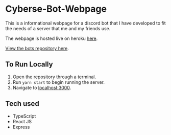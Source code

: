 # Cyberse-Bot-Webpage

This is a informational webpage for a discord bot that I have developed to fit the needs of a server that me and my friends use.

The webpage is hosted live on heroku [here](https://cyberse-bot-webpage.herokuapp.com/).

[View the bots repository here](https://github.com/BrendonLapp/Cyberse-Discord-Bot).

## To Run Locally

1. Open the repository through a terminal.
2. Run `yarn start` to begin running the server.
3. Navigate to [localhost:3000](http://localhost:3000).

## Tech used

- TypeScript
- React JS
- Express
